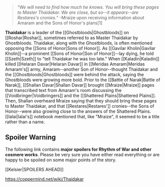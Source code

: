 >“*We will need to find how much he knows. You will bring these pages to Master Thaidakar. We are close, but so--it appears--are Restares's cronies.*”
\-Mraize upon receiving information about Amaram and the Sons of Honor's plans[1]


**Thaidakar** is a leader of the [[Ghostbloods\|Ghostbloods]] on [[Roshar\|Roshar]], sometimes referred to as Master Thaidakar by Ghostbloods. Thaidakar, along with the Ghostbloods, is often mentioned opposing the [[Sons of Honor\|Sons of Honor]].
As [[Gavilar Kholin\|Gavilar Kholin]]--a prominent [[Sons of Honor\|Son of Honor]]--lay dying, he told [[Szeth\|Szeth]] to "tell Thaidakar he was too late."
When [[Kaladin\|Kaladin]] killed [[Helaran Davar\|Helaran Davar]] in [[Meridas Amaram\|Meridas Amaram's]] army, Amaram--another Son of Honor--thought Thaidakar and the [[Ghostbloods\|Ghostbloods]] were behind the attack, saying the Ghostbloods were growing more bold.
Prior to the [[Battle of Narak\|Battle of Narak]], [[Shallan Davar\|Shallan Davar]] brought [[Mraize\|Mraize]] pages that transcribed text from Amaram's room discussing the [[Voidbringer\|Voidbringers]] and the [[Shattered Plains\|Shattered Plains]]. Then, Shallan overheard Mraize saying that they should bring these pages to Master Thaidakar, and that [[Restares\|Restares']] cronies--the Sons of Honor--were also growing close to the answers of the Shattered Plains.
[[Ialai\|Ialai's]] notebook mentioned that, like "Mraize", it seemed to be a title rather than a name.

## Spoiler Warning
The following link contains **major spoilers for Rhythm of War and other cosmere works**. Please be very sure you have either read everything or are happy to be spoiled on some major points of the story.

[[Kelsier\|SPOILERS AHEAD]]


https://coppermind.net/wiki/Thaidakar